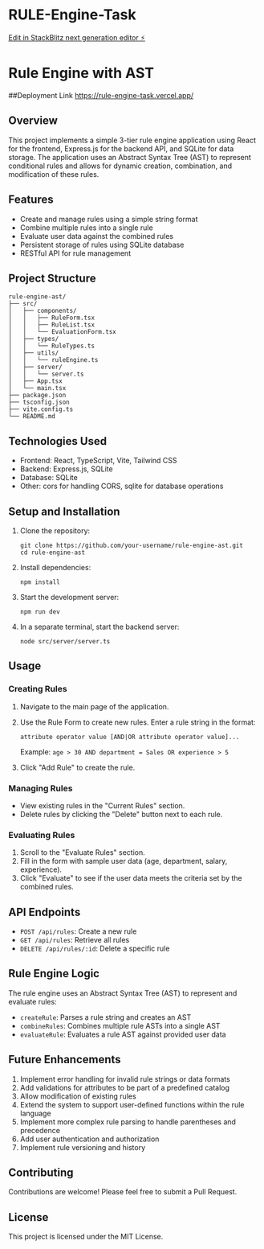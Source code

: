 # RULE-Engine-Task

[Edit in StackBlitz next generation editor ⚡️](https://stackblitz.com/~/github.com/aahmadshaik/RULE-Engine-Task)
# Rule Engine with AST

##Deployment Link
https://rule-engine-task.vercel.app/


## Overview

This project implements a simple 3-tier rule engine application using React for the frontend, Express.js for the backend API, and SQLite for data storage. The application uses an Abstract Syntax Tree (AST) to represent conditional rules and allows for dynamic creation, combination, and modification of these rules.

## Features

- Create and manage rules using a simple string format
- Combine multiple rules into a single rule
- Evaluate user data against the combined rules
- Persistent storage of rules using SQLite database
- RESTful API for rule management

## Project Structure

```
rule-engine-ast/
├── src/
│   ├── components/
│   │   ├── RuleForm.tsx
│   │   ├── RuleList.tsx
│   │   └── EvaluationForm.tsx
│   ├── types/
│   │   └── RuleTypes.ts
│   ├── utils/
│   │   └── ruleEngine.ts
│   ├── server/
│   │   └── server.ts
│   ├── App.tsx
│   └── main.tsx
├── package.json
├── tsconfig.json
├── vite.config.ts
└── README.md
```

## Technologies Used

- Frontend: React, TypeScript, Vite, Tailwind CSS
- Backend: Express.js, SQLite
- Database: SQLite
- Other: cors for handling CORS, sqlite for database operations

## Setup and Installation

1. Clone the repository:
   ```
   git clone https://github.com/your-username/rule-engine-ast.git
   cd rule-engine-ast
   ```

2. Install dependencies:
   ```
   npm install
   ```

3. Start the development server:
   ```
   npm run dev
   ```

4. In a separate terminal, start the backend server:
   ```
   node src/server/server.ts
   ```

## Usage

### Creating Rules

1. Navigate to the main page of the application.
2. Use the Rule Form to create new rules. Enter a rule string in the format:
   ```
   attribute operator value [AND|OR attribute operator value]...
   ```
   Example: `age > 30 AND department = Sales OR experience > 5`

3. Click "Add Rule" to create the rule.

### Managing Rules

- View existing rules in the "Current Rules" section.
- Delete rules by clicking the "Delete" button next to each rule.

### Evaluating Rules

1. Scroll to the "Evaluate Rules" section.
2. Fill in the form with sample user data (age, department, salary, experience).
3. Click "Evaluate" to see if the user data meets the criteria set by the combined rules.

## API Endpoints

- `POST /api/rules`: Create a new rule
- `GET /api/rules`: Retrieve all rules
- `DELETE /api/rules/:id`: Delete a specific rule

## Rule Engine Logic

The rule engine uses an Abstract Syntax Tree (AST) to represent and evaluate rules:

- `createRule`: Parses a rule string and creates an AST
- `combineRules`: Combines multiple rule ASTs into a single AST
- `evaluateRule`: Evaluates a rule AST against provided user data

## Future Enhancements

1. Implement error handling for invalid rule strings or data formats
2. Add validations for attributes to be part of a predefined catalog
3. Allow modification of existing rules
4. Extend the system to support user-defined functions within the rule language
5. Implement more complex rule parsing to handle parentheses and precedence
6. Add user authentication and authorization
7. Implement rule versioning and history

## Contributing

Contributions are welcome! Please feel free to submit a Pull Request.

## License

This project is licensed under the MIT License.
